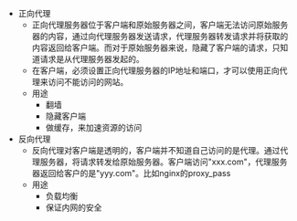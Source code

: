 * 正向代理
    * 正向代理服务器位于客户端和原始服务器之间，客户端无法访问原始服务器的内容，通过向代理服务器发送请求，代理服务器转发请求并将获取的内容返回给客户端。而对于原始服务器来说，隐藏了客户端的请求，只知道请求是从代理服务器发起的。
    * 在客户端，必须设置正向代理服务器的IP地址和端口，才可以使用正向代理来访问不能访问的网站。
    * 用途
        * 翻墙
        * 隐藏客户端
        * 做缓存，来加速资源的访问
* 反向代理
    * 反向代理对客户端是透明的，客户端并不知道自己访问的是代理。通过代理服务器，将请求转发给原始服务器。客户端访问"xxx.com"，代理服务器返回给客户的是"yyy.com"。比如nginx的proxy_pass
    * 用途
        * 负载均衡
        * 保证内网的安全